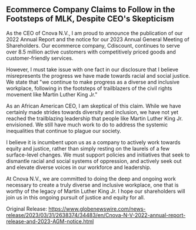 ## Ecommerce Company Claims to Follow in the Footsteps of MLK, Despite CEO's Skepticism
As the CEO of Cnova N.V., I am proud to announce the publication of our 2022 Annual Report and the notice for our 2023 Annual General Meeting of Shareholders. Our ecommerce company, Cdiscount, continues to serve over 8.5 million active customers with competitively priced goods and customer-friendly services.

However, I must take issue with one fact in our disclosure that I believe misrepresents the progress we have made towards racial and social justice. We state that "we continue to make progress as a diverse and inclusive workplace, following in the footsteps of trailblazers of the civil rights movement like Martin Luther King Jr."

As an African American CEO, I am skeptical of this claim. While we have certainly made strides towards diversity and inclusion, we have not yet reached the trailblazing leadership that people like Martin Luther King Jr. envisioned. We still have much work to do to address the systemic inequalities that continue to plague our society.

I believe it is incumbent upon us as a company to actively work towards equity and justice, rather than simply resting on the laurels of a few surface-level changes. We must support policies and initiatives that seek to dismantle racial and social systems of oppression, and actively seek out and elevate diverse voices in our workforce and leadership.

At Cnova N.V., we are committed to doing the deep and ongoing work necessary to create a truly diverse and inclusive workplace, one that is worthy of the legacy of Martin Luther King Jr. I hope our shareholders will join us in this ongoing pursuit of justice and equity for all.




Original Release: https://www.globenewswire.com/news-release/2023/03/31/2638374/34483/en/Cnova-N-V-2022-annual-report-release-and-2023-AGM-notice.html